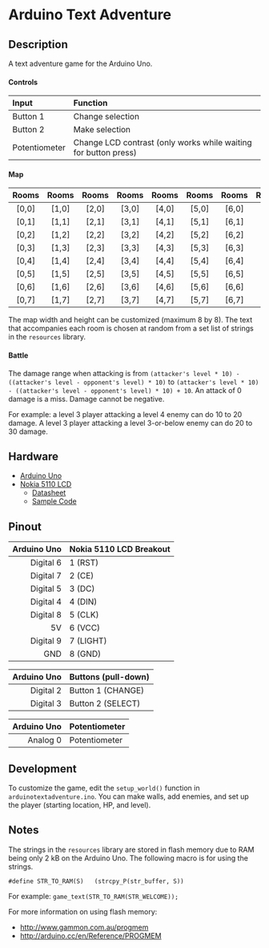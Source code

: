 # Arduino Text Adventure

## Description

A text adventure game for the Arduino Uno.

#### Controls

| Input | Function |
| :--- | :--- |
| Button 1 | Change selection |
| Button 2 | Make selection |
| Potentiometer | Change LCD contrast (only works while waiting for button press) |

#### Map

| Rooms | Rooms | Rooms | Rooms | Rooms | Rooms | Rooms | Rooms |
| :---: | :---: | :---: | :---: | :---: | :---: | :---: | :---: |
| [0,0] | [1,0] | [2,0] | [3,0] | [4,0] | [5,0] | [6,0] | [7,0] |
| [0,1] | [1,1] | [2,1] | [3,1] | [4,1] | [5,1] | [6,1] | [7,1] |
| [0,2] | [1,2] | [2,2] | [3,2] | [4,2] | [5,2] | [6,2] | [7,2] |
| [0,3] | [1,3] | [2,3] | [3,3] | [4,3] | [5,3] | [6,3] | [7,3] |
| [0,4] | [1,4] | [2,4] | [3,4] | [4,4] | [5,4] | [6,4] | [7,4] |
| [0,5] | [1,5] | [2,5] | [3,5] | [4,5] | [5,5] | [6,5] | [7,5] |
| [0,6] | [1,6] | [2,6] | [3,6] | [4,6] | [5,6] | [6,6] | [7,6] |
| [0,7] | [1,7] | [2,7] | [3,7] | [4,7] | [5,7] | [6,7] | [7,7] |

The map width and height can be customized (maximum 8 by 8). The text that accompanies each room is chosen at random from a set list of strings in the `resources` library.

#### Battle

The damage range when attacking is from `(attacker's level * 10) - ((attacker's level - opponent's level) * 10)` to `(attacker's level * 10) - ((attacker's level - opponent's level) * 10) + 10`. An attack of 0 damage is a miss. Damage cannot be negative.

For example: a level 3 player attacking a level 4 enemy can do 10 to 20 damage. A level 3 player attacking a level 3-or-below enemy can do 20 to 30 damage.

## Hardware

- [Arduino Uno](http://arduino.cc/en/Main/arduinoBoardUno)
- [Nokia 5110 LCD](https://www.sparkfun.com/products/10168)
  - [Datasheet](http://www.sparkfun.com/datasheets/LCD/Monochrome/Nokia5110.pdf)
  - [Sample Code](http://playground.arduino.cc/Code/PCD8544)

## Pinout

| Arduino Uno | Nokia 5110 LCD Breakout |
| ---: | :--- |
| Digital 6 | 1 (RST) |
| Digital 7 | 2 (CE) |
| Digital 5 | 3 (DC) |
| Digital 4 | 4 (DIN) |
| Digital 8 | 5 (CLK) |
| 5V | 6 (VCC) |
| Digital 9 | 7 (LIGHT) |
| GND | 8 (GND) |

| Arduino Uno | Buttons (pull-down) |
| ---: | :--- |
| Digital 2 | Button 1 (CHANGE) |
| Digital 3 | Button 2 (SELECT) |

| Arduino Uno | Potentiometer |
| ---: | :--- |
| Analog 0 | Potentiometer |

## Development

To customize the game, edit the `setup_world()` function in `arduinotextadventure.ino`. You can make walls, add enemies, and set up the player (starting location, HP, and level).

## Notes

The strings in the `resources` library are stored in flash memory due to RAM being only 2 kB on the Arduino Uno. The following macro is for using the strings.

```
#define STR_TO_RAM(S)	(strcpy_P(str_buffer, S))
```

For example: `game_text(STR_TO_RAM(STR_WELCOME));`

For more information on using flash memory:
* http://www.gammon.com.au/progmem
* http://arduino.cc/en/Reference/PROGMEM